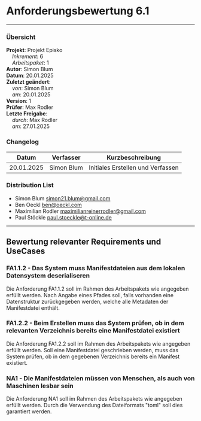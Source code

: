 # Anforderungsbewertung 6.1

---

### Übersicht

**Projekt**: Projekt Episko \
&nbsp;&nbsp;&nbsp;&nbsp;_Inkrement_: 6 \
&nbsp;&nbsp;&nbsp;&nbsp;_Arbeitspaket_: 1 \
**Autor**: Simon Blum \
**Datum**: 20.01.2025 \
**Zuletzt geändert**: \
&nbsp;&nbsp;&nbsp;&nbsp;_von_: Simon Blum \
&nbsp;&nbsp;&nbsp;&nbsp;_am_: 20.01.2025 \
**Version**: 1 \
**Prüfer**: Max Rodler \
**Letzte Freigabe**: \
&nbsp;&nbsp;&nbsp;&nbsp;_durch_: Max Rodler \
&nbsp;&nbsp;&nbsp;&nbsp;_am_: 27.01.2025

### Changelog

| Datum      | Verfasser  | Kurzbeschreibung                  |
|------------|------------|-----------------------------------|
| 20.01.2025 | Simon Blum | Initiales Erstellen und Verfassen |

### Distribution List

- Simon Blum <simon21.blum@gmail.com>
- Ben Oeckl <ben@oeckl.com>
- Maximilian Rodler <maximilianreinerrodler@gmail.com>
- Paul Stöckle <paul.stoeckle@t-online.de>

---

## Bewertung relevanter Requirements und UseCases
### FA1.1.2 - Das System muss Manifestdateien aus dem lokalen Datensystem deserialiseren
Die Anforderung FA1.1.2 soll im Rahmen des Arbeitspakets wie angegeben erfüllt werden. 
Nach Angabe eines Pfades soll, falls vorhanden eine Datenstruktur zurückgegeben werden, welche
alle Metadaten der Manifestdatei enthält.
### FA1.2.2 - Beim Erstellen muss das System prüfen, ob in dem relevanten Verzeichnis bereits eine Manifestdatei existiert
Die Anforderung FA1.2.2 soll im Rahmen des Arbeitspakets wie angegeben erfüllt werden. 
Soll eine Manifestdatei geschrieben werden, muss das System prüfen, ob in dem gegebenen Verzeichnis
bereits ein Manifest existiert.
### NA1 - Die Manifestdateien müssen von Menschen, als auch von Maschinen lesbar sein
Die Anforderung NA1 soll im Rahmen des Arbeitspakets wie angegeben erfüllt werden. 
Durch die Verwendung des Dateiformats "toml" soll dies garantiert werden.

